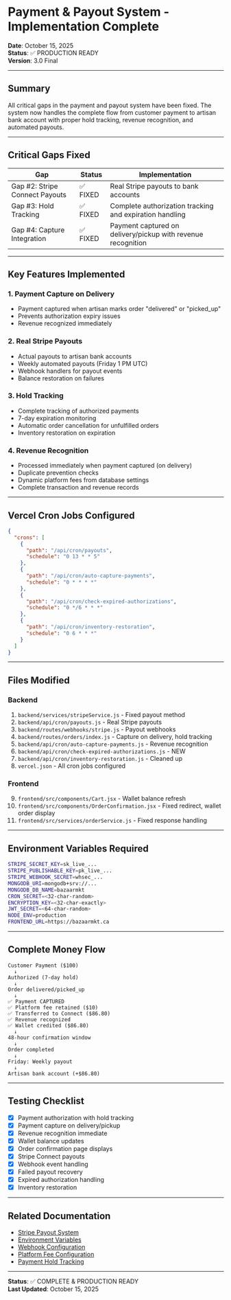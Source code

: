 # Payment & Payout System - Implementation Complete

**Date**: October 15, 2025  
**Status**: ✅ PRODUCTION READY  
**Version**: 3.0 Final

---

## Summary

All critical gaps in the payment and payout system have been fixed. The system now handles the complete flow from customer payment to artisan bank account with proper hold tracking, revenue recognition, and automated payouts.

---

## Critical Gaps Fixed

| Gap | Status | Implementation |
|-----|--------|----------------|
| Gap #2: Stripe Connect Payouts | ✅ FIXED | Real Stripe payouts to bank accounts |
| Gap #3: Hold Tracking | ✅ FIXED | Complete authorization tracking and expiration handling |
| Gap #4: Capture Integration | ✅ FIXED | Payment captured on delivery/pickup with revenue recognition |

---

## Key Features Implemented

### 1. Payment Capture on Delivery
- Payment captured when artisan marks order "delivered" or "picked_up"
- Prevents authorization expiry issues
- Revenue recognized immediately

### 2. Real Stripe Payouts
- Actual payouts to artisan bank accounts
- Weekly automated payouts (Friday 1 PM UTC)
- Webhook handlers for payout events
- Balance restoration on failures

### 3. Hold Tracking
- Complete tracking of authorized payments
- 7-day expiration monitoring
- Automatic order cancellation for unfulfilled orders
- Inventory restoration on expiration

### 4. Revenue Recognition
- Processed immediately when payment captured (on delivery)
- Duplicate prevention checks
- Dynamic platform fees from database settings
- Complete transaction and revenue records

---

## Vercel Cron Jobs Configured

```json
{
  "crons": [
    {
      "path": "/api/cron/payouts",
      "schedule": "0 13 * * 5"
    },
    {
      "path": "/api/cron/auto-capture-payments",
      "schedule": "0 * * * *"
    },
    {
      "path": "/api/cron/check-expired-authorizations",
      "schedule": "0 */6 * * *"
    },
    {
      "path": "/api/cron/inventory-restoration",
      "schedule": "0 6 * * *"
    }
  ]
}
```

---

## Files Modified

### Backend
1. `backend/services/stripeService.js` - Fixed payout method
2. `backend/api/cron/payouts.js` - Real Stripe payouts
3. `backend/routes/webhooks/stripe.js` - Payout webhooks
4. `backend/routes/orders/index.js` - Capture on delivery, hold tracking
5. `backend/api/cron/auto-capture-payments.js` - Revenue recognition
6. `backend/api/cron/check-expired-authorizations.js` - NEW
7. `backend/api/cron/inventory-restoration.js` - Cleaned up
8. `vercel.json` - All cron jobs configured

### Frontend
9. `frontend/src/components/Cart.jsx` - Wallet balance refresh
10. `frontend/src/components/OrderConfirmation.jsx` - Fixed redirect, wallet order display
11. `frontend/src/services/orderService.js` - Fixed response handling

---

## Environment Variables Required

```bash
STRIPE_SECRET_KEY=sk_live_...
STRIPE_PUBLISHABLE_KEY=pk_live_...
STRIPE_WEBHOOK_SECRET=whsec_...
MONGODB_URI=mongodb+srv://...
MONGODB_DB_NAME=bazaarmkt
CRON_SECRET=<32-char-random>
ENCRYPTION_KEY=<32-char-exactly>
JWT_SECRET=<64-char-random>
NODE_ENV=production
FRONTEND_URL=https://bazaarmkt.ca
```

---

## Complete Money Flow

```
Customer Payment ($100)
  ↓
Authorized (7-day hold)
  ↓
Order delivered/picked_up
  ↓
✅ Payment CAPTURED
✅ Platform fee retained ($10)
✅ Transferred to Connect ($86.80)
✅ Revenue recognized
✅ Wallet credited ($86.80)
  ↓
48-hour confirmation window
  ↓
Order completed
  ↓
Friday: Weekly payout
  ↓
Artisan bank account (+$86.80)
```

---

## Testing Checklist

- [x] Payment authorization with hold tracking
- [x] Payment capture on delivery/pickup
- [x] Revenue recognition immediate
- [x] Wallet balance updates
- [x] Order confirmation page displays
- [x] Stripe Connect payouts
- [x] Webhook event handling
- [x] Failed payout recovery
- [x] Expired authorization handling
- [x] Inventory restoration

---

## Related Documentation

- [Stripe Payout System](./STRIPE_PAYOUT_SYSTEM.md)
- [Environment Variables](./ENVIRONMENT_VARIABLES.md)
- [Webhook Configuration](./WEBHOOK_CONFIGURATION.md)  
- [Platform Fee Configuration](./PLATFORM_FEE_CONFIGURATION.md)
- [Payment Hold Tracking](./PAYMENT_HOLD_TRACKING.md)

---

**Status**: ✅ COMPLETE & PRODUCTION READY  
**Last Updated**: October 15, 2025

